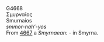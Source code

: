 <body>
  <p>G4668<br>  Σμυρναῖος  <br> Smurnaios  <br><i>smmor-nah‘-yos </i><br>From <a href="g4667.htm">4667</a>  a <i>Smyrnaean:</i> - in Smyrna.<br></p>
 </body>